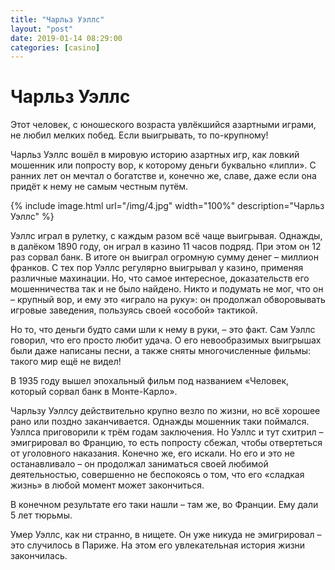 ```yaml
---
title: "Чарльз Уэллс"
layout: "post"
date: 2019-01-14 08:29:00
categories: [casino]
---
```


# Чарльз Уэллс

Этот человек, с юношеского возраста увлёкшийся азартными играми, не любил мелких побед. Если выигрывать, то по-крупному! 

Чарльз Уэллс вошёл в мировую историю азартных игр, как ловкий мошенник или попросту вор, к которому деньги буквально «липли». С ранних лет он мечтал о богатстве и, конечно же, славе, даже если она придёт к нему не самым честным путём.
  
{% include image.html url="/img/4.jpg" width="100%" description="Чарльз Уэллс" %}

Уэллс играл в рулетку, с каждым разом всё чаще выигрывая. Однажды, в далёком 1890 году, он играл в казино 11 часов подряд. При этом он 12 раз сорвал банк. В итоге он выиграл огромную сумму денег – миллион франков. С тех пор Уэллс регулярно выигрывал у казино, применяя различные махинации. Но, что самое интересное, доказательств его мошенничества так и не было найдено. Никто и подумать не мог, что он – крупный вор, и ему это «играло на руку»: он продолжал обворовывать игровые заведения, пользуясь своей «особой» тактикой.

Но то, что деньги будто сами шли к нему в руки, – это факт. Сам Уэллс говорил, что его просто любит удача. О его невообразимых выигрышах были даже написаны песни, а также сняты многочисленные фильмы: такого мир ещё не видел! 

В 1935 году вышел эпохальный фильм под названием «Человек, который сорвал банк в Монте-Карло». 

Чарльзу Уэллсу действительно крупно везло по жизни, но всё хорошее рано или поздно заканчивается. Однажды мошенник таки поймался. Уэллса приговорили к трём годам заключения.  Но Уэллс и тут схитрил – эмигрировал во Францию, то есть попросту сбежал, чтобы отвертеться от уголовного наказания. Конечно же, его искали. Но его и это не останавливало – он продолжал заниматься своей любимой деятельностью, совершенно не беспокоясь о том, что его «сладкая жизнь» в любой момент может закончиться.

В конечном результате его таки нашли – там же, во Франции. Ему дали 5 лет тюрьмы.

Умер Уэллс, как ни странно, в нищете. Он уже никуда не эмигрировал – это случилось в Париже. На этом его увлекательная история жизни закончилась. 

